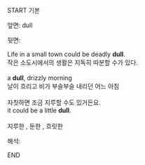 START
기본

앞면:
dull


뒷면:
<div><div>Life in a small town could be deadly <b>dull</b>. </div><div>작은 소도시에서의 생활은 지독히 따분할 수가 있다.</div></div><div><br></div><div><div>a <strong>dull</strong>, drizzly morning </div><div><div>날이 흐리고 비가 부슬부슬 내리던 어느 아침</div></div></div><div><br></div><div><div><div><span>자칫하면 조금 지루할 수도 있거든요.</span></div></div><div><div><span>it could be a little <strong>dull</strong>.</span></div></div></div><div><br></div><div>지루한 , 둔한 , <span>흐릿한</span></div>


해석:
<!--ID: 1746614453791-->
END